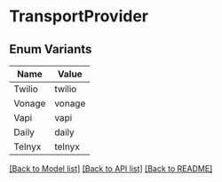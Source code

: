 # TransportProvider

## Enum Variants

| Name | Value |
|---- | -----|
| Twilio | twilio |
| Vonage | vonage |
| Vapi | vapi |
| Daily | daily |
| Telnyx | telnyx |


[[Back to Model list]](../README.md#documentation-for-models) [[Back to API list]](../README.md#documentation-for-api-endpoints) [[Back to README]](../README.md)


